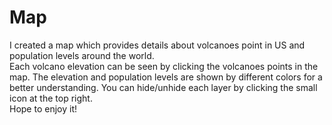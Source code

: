 # Map
 
 I created a map which provides details about volcanoes point in US and population levels around the world.
 <br>Each volcano elevation can be seen by clicking the volcanoes points in the map. The elevation and population levels are shown by different colors for a better understanding. You can hide/unhide each layer by clicking the small icon at the top right.
 <br>Hope to enjoy it!
